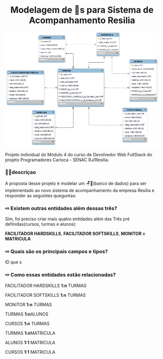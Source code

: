 <h1 align="center"> Modelagem de 🎲s para Sistema de Acompanhamento Resilia </h1>

![Screenshot](https://github.com/NHCardoso/Modelagem-de-dados-Resilia---M-dulo-4/blob/main/Modelagem%20Resilia.png?raw=true)

Projeto individual do Módulo 4 do curso de Devolvedor Web FullStack do projeto Programadores Carioca - SENAC RJ/Resilia.

### 👩‍💻descriçao

A proposta desse projeto é modelar um 🪑🎲(banco de dados) para ser implementado ao novo sistema de acompanhamento da empresa Resília e responder as seguintes queguntas:

### ⇨ Existem outras entidades além dessas três?
Sim, foi preciso criar mais quatro entidades além das Três pré definidas(cursos, turmas e alunos):

 <strong>FACILITADOR HARDSKILLS</strong>, <strong>FACILITADOR SOFTSKILLS</strong>, <strong>MONITOR</strong> e <strong>MATRICULA</strong>

### ⇨ Quais são os principais campos e tipos?
ID que s
### ⇨ Como essas entidades estão relacionadas?

<p> FACILITADOR HARDSKILLS <strong>1:n</strong> TURMAS</p>
<p> FACILITADOR SOFTSKILLS <strong>1:n</strong> TURMAS</p>
<p> MONITOR <strong>1:n</strong> TURMAS</p>
<p> TURMAS <strong>1:n</strong>ALUNOS</p>
<p> CURSOS <strong>1:n</strong> TURMAS</p>
<p> TURMAS <strong>1:n</strong>MATRICULA </p>
<p> ALUNOS <strong>1:1</strong> MATRICULA</p>
<p> CURSOS <strong>1:1</strong> MATRICULA</p>
